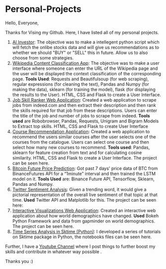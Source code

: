 # Personal-Projects

Hello, Everyone, 

Thanks for Vising my Github. Here, I have listed all of my personal projects. 

1. [AI Investor](https://github.com/datageekrj/AI-Investor): The objective was to make a intellegent python script which will fetch the onlibe stocks data and will give us recommendations as to whether we should "BUY" or "SELL" this in future. Allow us to also choose from some strategies. 
2. [Wikipedia Content Classification App](https://github.com/datageekrj/Wikipedia-app/blob/main/SolutionFile.ipynb): The objective was to make a user interface where someone can enter the URL of the Wikipedia page and the user will be displayed the context classification of the corresponding page. **Tools Used**: Requests and Beautifulsoup (for web scraping), regular expressions (for cleaning the text), Pandas and Numpy (for making the data), sklearn (for training the model), flask (for displaying the results to the User).  HTML, CSS and Flask to create a User Interface. 
3. [Job Skill Ranker Web Application](https://github.com/datageekrj/job-skill-app/tree/main/UI): Created a web application to scrape jobs from indeed.com and then extract their description and then rank the skills required for that job from these descriptions. Users can enter the title of the job and number of jobs to scrape from indeed. **Tools used** are Robobrowser, Pandas, Requests, Unigram and Bigram Models to Extract top skills. HTML, CSS and Flask to create User Interface
4. [Course Recommendation Application](https://github.com/datageekrj/Recommendation-app): Created a web application to recommend the users similar courses after the user selects one of the courses from the catalogue. Users can select one course and then select how many new courses to recommend. **Tools used**:  Pandas, sklearn for feature creation from text and for calculating cosine similarity. HTML, CSS and Flask to create a User Interface. The project can be seen here.  
5. [Bitcoin Future Price Prediction](https://github.com/datageekrj/Time-Series-LSTM-): Got past 7 days' price data of BTC from BinanceFutures API for a “1minute” interval and then trained the LSTM model on it. **Tools Used** are: Binance Future API, Tensorflow, Sklearn, Pandas and Numpy. 
6. [Twitter Sentiment Analysis](https://www.slideshare.net/RahulJha194/twitter-sentiment-analysis-122911144?qid=f44166f4-31bf): Given a trending word, it would give a pictorial representation of the overall live sentiment of that topic at that time. **Used** Twitter API and Matplotlib for this. The project can be seen here: 
7. [Interactive Visualizations Web Application](https://rahuljhabokeh.herokuapp.com): Created an interactive web application about how world demographics have changed. **Used** Bokeh Python Framework and data from gapminder on world demographics. The project can be seen here.  
8. [Time Series Analysis in Sktime (Python)](https://github.com/datageekrj/Time-Series-Analysis-in-Sktime): I developed a series of tutorials on Sktime package in Python, the notebooks files can be seen here.

Further, I have a [Youtube Channel](https://www.youtube.com/channel/UCeEsbCOjbSXao5dwqXLlJmQ) where I post things to further boost my skills and contribute in whatever way possible . 


Thanks you :)

